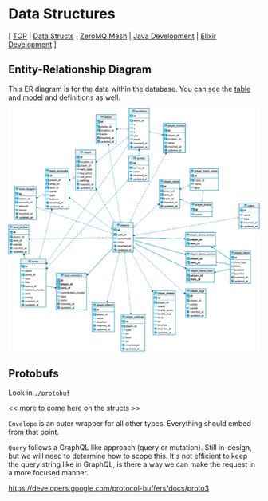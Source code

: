 # Data Structures

[
[TOP](../README.md) |
[Data Structs](data-structs.md) |
[ZeroMQ Mesh](zeromq-mesh.md) |
[Java Development](java.md) |
[Elixir Development](elixir.md)
]

## Entity-Relationship Diagram

This ER diagram is for the data within the database.  You can see the [table](../elixir/priv/repo/migrations) and [model](../elixir/lib/rootbus/db) and definitions as well.

![ER Diagram](/docs/ER-diagram.webp)

## Protobufs

Look in [`./protobuf`](../protobuf)

<< more to come here on the structs >>

`Envelope` is an outer wrapper for all other types.  Everything should embed
from that point.

`Query` follows a GraphQL like approach (query or mutation).  Still in-design,
but we will need to determine how to scope this. It's not efficient to keep
the query string like in GraphQL, is there a way we can make the request in a
more focused manner.

https://developers.google.com/protocol-buffers/docs/proto3
